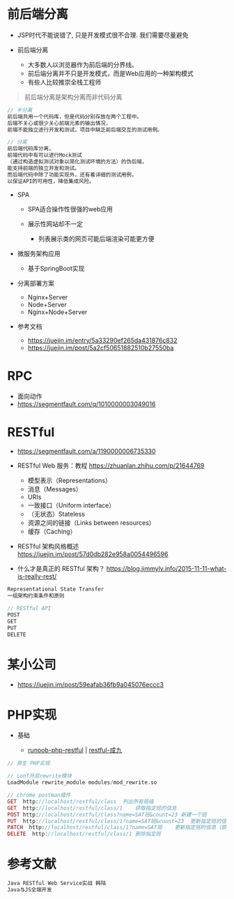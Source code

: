 # 前后端分离

- JSP时代不能说错了, 只是开发模式很不合理. 我们需要尽量避免
- 前后端分离

  - 大多数人以浏览器作为前后端的分界线。
  - 前后端分离并不只是开发模式，而是Web应用的一种架构模式
  - 有些人比较推崇全栈工程师

> 前后端分离是架构分离而非代码分离

```javascript
// 半分离
前后端共用一个代码库，但是代码分别存放在两个工程中。
后端不关心或很少关心前端元素的输出情况，
前端不能独立进行开发和测试，项目中缺乏前后端交互的测试用例。

// 分离
前后端代码库分离，
前端代码中有可以进行Mock测试
（通过构造虚拟测试对象以简化测试环境的方法）的伪后端，
能支持前端的独立开发和测试。
而后端代码中除了功能实现外，还有着详细的测试用例，
以保证API的可用性，降低集成风险。
```

- SPA

  - SPA适合操作性很强的web应用
  - 展示性网站却不一定

    - 列表展示类的网页可能后端渲染可能更方便

- 微服务架构应用

  - 基于SpringBoot实现

- 分离部署方案

  - Nginx+Server
  - Node+Server
  - Nginx+Node+Server

- 参考文档

  - <https://juejin.im/entry/5a33290ef265da431876c832>
  - <https://juejin.im/post/5a2cf50651882510b27550ba>

# RPC

- 面向动作
- <https://segmentfault.com/q/1010000003049016>

# RESTful

- <https://segmentfault.com/a/1190000006735330>

- RESTful Web 服务：教程 <https://zhuanlan.zhihu.com/p/21644769>
  - 模型表示（Representations）
  - 消息（Messages）
  - URIs
  - 一致接口（Uniform interface）
  - （无状态）Stateless
  - 资源之间的链接（Links between resources）
  - 缓存（Caching）

- RESTful 架构风格概述 <https://juejin.im/post/57d0db282e958a0054496596>

- 什么才是真正的 RESTful 架构？ <https://blog.jimmylv.info/2015-11-11-what-is-really-rest/>

```javascript
Representational State Transfer
一组架构约束条件和原则

// RESTful API
POST
GET
PUT
DELETE
```

# 某小公司

- <https://juejin.im/post/59eafab36fb9a045076eccc3>

# PHP实现

- 基础

  - [runoob-php-restful](http://www.runoob.com/php/php-restful.html) | [restful-成九](http://www.cnblogs.com/luyucheng/p/6016801.html)

```php
// 原生 PHP实现

// conf开启rewrite模块
LoadModule rewrite_module modules/mod_rewrite.so

// chrome postman插件
GET  http://localhost/restful/class  列出所有班级
GET  http://localhost/restful/class/1    获取指定班的信息
POST http://localhost/restful/class?name=SAT班&count=23 新建一个班
PUT  http://localhost/restful/class/1?name=SAT班&count=23  更新指定班的信息（全部信息）
PATCH  http://localhost/restful/class/1?name=SAT班    更新指定班的信息（部分信息）
DELETE  http://localhost/restful/class/1 删除指定班
```

# 参考文献

```javascript
Java RESTful Web Service实战 韩陆
Java与JS全端开发
```
